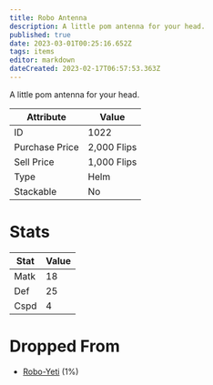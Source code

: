 ```yaml
---
title: Robo Antenna
description: A little pom antenna for your head.
published: true
date: 2023-03-01T00:25:16.652Z
tags: items
editor: markdown
dateCreated: 2023-02-17T06:57:53.363Z
---
```


A little pom antenna for your head.

|Attribute|Value|
|-|-|
|ID|1022|
|Purchase Price|2,000 Flips|
|Sell Price|1,000 Flips|
|Type|Helm|
|Stackable|No|

# Stats
|Stat|Value|
|-|-|
|Matk|18|
|Def|25|
|Cspd|4|

# Dropped From
 * [Robo-Yeti](/monsters/robo-yeti) (1%)

